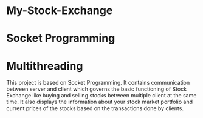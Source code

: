 # My-Stock-Exchange
# Socket Programming
# Multithreading
This project is based on Socket Programming. It contains communication between server and client which governs the basic functioning of Stock Exchange like buying and selling stocks between multiple client at the same time. It also displays the information about your stock market portfolio and current prices of the stocks based on the transactions done by clients.  
